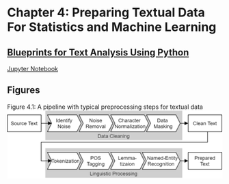 # Chapter 4: Preparing Textual Data For Statistics and Machine Learning

## [Blueprints for Text Analysis Using Python](https://github.com/blueprints-for-text-analytics-python/blueprints-text)

[Jupyter Notebook](Data_Preparation.ipynb)

## Figures

Figure 4.1: A pipeline with typical preprocessing steps for textual data
![](figures/Text_Preprocessing.png)


